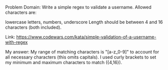 Problem Domain: Write a simple regex to validate a username. Allowed characters are:

lowercase letters,
numbers,
underscore
Length should be between 4 and 16 characters (both included).

Link: https://www.codewars.com/kata/simple-validation-of-a-username-with-regex

My answer: My range of matching characters is "[a-z_0-9]" to account for all necessary characters (this omits capitals). I used curly brackets to set my minimum and maximum characters to match ({4,16}).